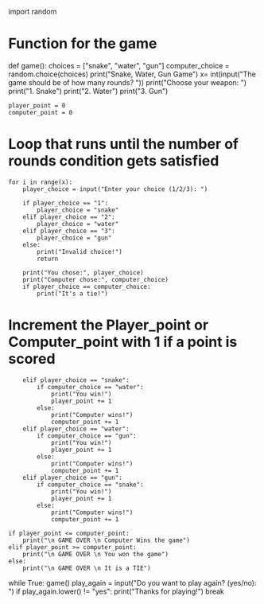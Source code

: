 import random
# Function for the game
def game():
    choices = ["snake", "water", "gun"]
    computer_choice = random.choice(choices)
    print("Snake, Water, Gun Game")
    x= int(input("The game should be of how many rounds? "))
    print("Choose your weapon: ")
    print("1. Snake")
    print("2. Water")
    print("3. Gun")
    
    player_point = 0
    computer_point = 0

# Loop that runs until the number of rounds condition gets satisfied
    for i in range(x):
        player_choice = input("Enter your choice (1/2/3): ")

        if player_choice == "1":
            player_choice = "snake"
        elif player_choice == "2":
            player_choice = "water"
        elif player_choice == "3":
            player_choice = "gun"
        else:
            print("Invalid choice!")
            return

        print("You chose:", player_choice)
        print("Computer chose:", computer_choice)
        if player_choice == computer_choice:
            print("It's a tie!")
# Increment the Player_point or Computer_point with 1 if a point is scored
        elif player_choice == "snake":
            if computer_choice == "water":
                print("You win!")
                player_point += 1
            else:
                print("Computer wins!")
                computer_point += 1
        elif player_choice == "water":
            if computer_choice == "gun":
                print("You win!")
                player_point += 1
            else:
                print("Computer wins!")
                computer_point += 1
        elif player_choice == "gun":
            if computer_choice == "snake":
                print("You win!")
                player_point += 1
            else:
                print("Computer wins!")
                computer_point += 1
    
    if player_point <= computer_point:
        print("\n GAME OVER \n Computer Wins the game")
    elif player_point >= computer_point:
        print("\n GAME OVER \n You won the game")
    else:
        print("\n GAME OVER \n It is a TIE")

while True:
    game()
    play_again = input("Do you want to play again? (yes/no): ")
    if play_again.lower() != "yes":
        print("Thanks for playing!")
        break
